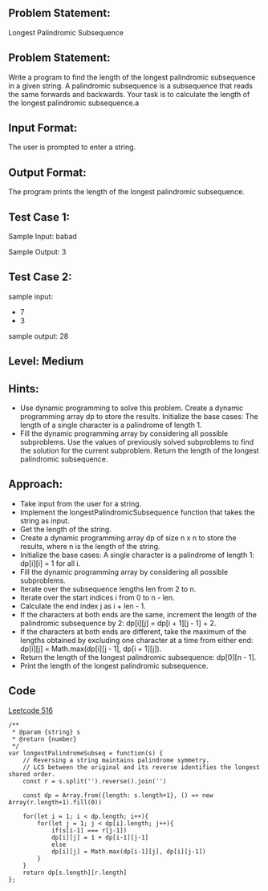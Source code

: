 ## Problem Statement:
Longest Palindromic Subsequence

## Problem Statement:
Write a program to find the length of the longest palindromic subsequence in a given string. A palindromic subsequence is a subsequence that reads the same forwards and backwards. Your task is to calculate the length of the longest palindromic subsequence.a

## Input Format:
The user is prompted to enter a string.


## Output Format:
The program prints the length of the longest palindromic subsequence.


## Test Case 1:
Sample Input:
babad

Sample Output:
3

## Test Case 2:
sample input: 
- 7
- 3

sample output:
28

## Level: Medium

## Hints:
- Use dynamic programming to solve this problem.
Create a dynamic programming array dp to store the results.
Initialize the base cases: The length of a single character is a palindrome of length 1.
- Fill the dynamic programming array by considering all possible subproblems.
Use the values of previously solved subproblems to find the solution for the current subproblem.
Return the length of the longest palindromic subsequence.

## Approach:
- Take input from the user for a string.
- Implement the longestPalindromicSubsequence function that takes the string as input.
- Get the length of the string.
- Create a dynamic programming array dp of size n x n to store the results, where n is the length of the string.
- Initialize the base cases: A single character is a palindrome of length 1: dp[i][i] = 1 for all i.
- Fill the dynamic programming array by considering all possible subproblems.
- Iterate over the subsequence lengths len from 2 to n.
- Iterate over the start indices i from 0 to n - len.
- Calculate the end index j as i + len - 1.
- If the characters at both ends are the same, increment the length of the palindromic subsequence by 2: dp[i][j] = dp[i + 1][j - 1] + 2.
- If the characters at both ends are different, take the maximum of the lengths obtained by excluding one character at a time from either end: dp[i][j] = Math.max(dp[i][j - 1], dp[i + 1][j]).
- Return the length of the longest palindromic subsequence: dp[0][n - 1].
- Print the length of the longest palindromic subsequence.


## Code
[Leetcode 516](https://leetcode.com/problems/longest-palindromic-subsequence/submissions/1018324275/)

```
/**
 * @param {string} s
 * @return {number}
 */
var longestPalindromeSubseq = function(s) {
    // Reversing a string maintains palindrome symmetry.
    // LCS between the original and its reverse identifies the longest shared order.
    const r = s.split('').reverse().join('')

    const dp = Array.from({length: s.length+1}, () => new Array(r.length+1).fill(0))

    for(let i = 1; i < dp.length; i++){
        for(let j = 1; j < dp[i].length; j++){
            if(s[i-1] === r[j-1])
            dp[i][j] = 1 + dp[i-1][j-1]
            else
            dp[i][j] = Math.max(dp[i-1][j], dp[i][j-1])
        }
    }
    return dp[s.length][r.length]
};

```
